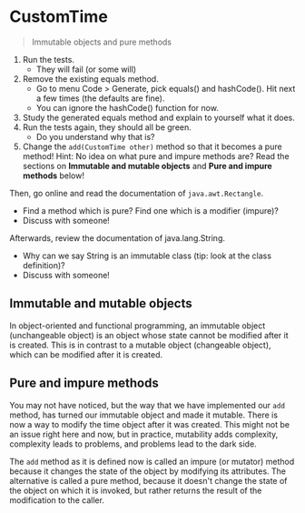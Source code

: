 # CustomTime

> Immutable objects and pure methods

1. Run the tests.
    - They will fail (or some will)
2. Remove the existing equals method.
    - Go to menu Code > Generate, pick equals() and hashCode(). Hit next a few times (the defaults are fine).
    - You can ignore the hashCode() function for now.
3. Study the generated equals method and explain to yourself what it does.
4. Run the tests again, they should all be green.
    - Do you understand why that is?
5. Change the `add(CustomTime other)` method so that it becomes a pure method!
     Hint: No idea on what pure and impure methods are? 
     Read the sections on **Immutable and mutable objects** 
     and **Pure and impure methods** below!

Then, go online and read the documentation of `java.awt.Rectangle`.
- Find a method which is pure? Find one which is a modifier (impure)?
- Discuss with someone!

Afterwards, review the documentation of java.lang.String.
- Why can we say String is an immutable class (tip: look at the class definition)?
- Discuss with someone!

## Immutable and mutable objects
In object-oriented and functional programming, an immutable object 
(unchangeable object) is an object whose state cannot be modified after it is created.
This is in contrast to a mutable object (changeable object), which can be modified after 
it is created.


## Pure and impure methods
You may not have noticed, but the way that we have implemented our `add` method, 
has turned our immutable object and made it mutable. 
There is now a way to modify the time object after it was created. 
This might not be an issue right here and now, but in practice, mutability adds complexity, 
complexity leads to problems, and problems lead to the dark side.

The `add` method as it is defined now is called an impure (or mutator) method because it 
changes the state of the object by modifying its attributes. 
The alternative is called a pure method, because it doesn't change the state of the object 
on which it is invoked, but rather returns the result of the modification to the caller.
